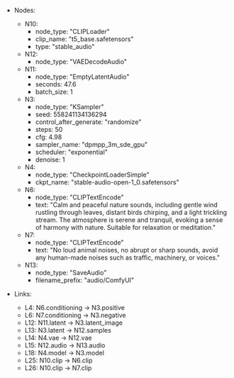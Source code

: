 - Nodes:
    - N10:
        - node_type: "CLIPLoader"
        - clip_name: "t5_base.safetensors"
        - type: "stable_audio"
    - N12:
        - node_type: "VAEDecodeAudio"
    - N11:
        - node_type: "EmptyLatentAudio"
        - seconds: 47.6
        - batch_size: 1
    - N3:
        - node_type: "KSampler"
        - seed: 558241134136294
        - control_after_generate: "randomize"
        - steps: 50
        - cfg: 4.98
        - sampler_name: "dpmpp_3m_sde_gpu"
        - scheduler: "exponential"
        - denoise: 1
    - N4:
        - node_type: "CheckpointLoaderSimple"
        - ckpt_name: "stable-audio-open-1_0.safetensors"
    - N6:
        - node_type: "CLIPTextEncode"
        - text: "Calm and peaceful nature sounds, including gentle wind rustling through leaves, distant birds chirping, and a light trickling stream. The atmosphere is serene and tranquil, evoking a sense of harmony with nature. Suitable for relaxation or meditation."
    - N7:
        - node_type: "CLIPTextEncode"
        - text: "No loud animal noises, no abrupt or sharp sounds, avoid any human-made noises such as traffic, machinery, or voices."
    - N13:
        - node_type: "SaveAudio"
        - filename_prefix: "audio/ComfyUI"

- Links:
    - L4: N6.conditioning -> N3.positive
    - L6: N7.conditioning -> N3.negative
    - L12: N11.latent -> N3.latent_image
    - L13: N3.latent -> N12.samples
    - L14: N4.vae -> N12.vae
    - L15: N12.audio -> N13.audio
    - L18: N4.model -> N3.model
    - L25: N10.clip -> N6.clip
    - L26: N10.clip -> N7.clip
